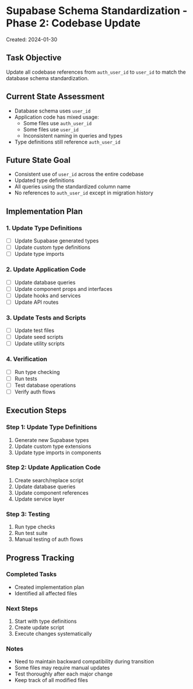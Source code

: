 # Supabase Schema Standardization - Phase 2: Codebase Update
Created: 2024-01-30

## Task Objective
Update all codebase references from `auth_user_id` to `user_id` to match the database schema standardization.

## Current State Assessment
- Database schema uses `user_id`
- Application code has mixed usage:
  - Some files use `auth_user_id`
  - Some files use `user_id`
  - Inconsistent naming in queries and types
- Type definitions still reference `auth_user_id`

## Future State Goal
- Consistent use of `user_id` across the entire codebase
- Updated type definitions
- All queries using the standardized column name
- No references to `auth_user_id` except in migration history

## Implementation Plan

### 1. Update Type Definitions
- [ ] Update Supabase generated types
- [ ] Update custom type definitions
- [ ] Update type imports

### 2. Update Application Code
- [ ] Update database queries
- [ ] Update component props and interfaces
- [ ] Update hooks and services
- [ ] Update API routes

### 3. Update Tests and Scripts
- [ ] Update test files
- [ ] Update seed scripts
- [ ] Update utility scripts

### 4. Verification
- [ ] Run type checking
- [ ] Run tests
- [ ] Test database operations
- [ ] Verify auth flows

## Execution Steps

### Step 1: Update Type Definitions
1. Generate new Supabase types
2. Update custom type extensions
3. Update type imports in components

### Step 2: Update Application Code
1. Create search/replace script
2. Update database queries
3. Update component references
4. Update service layer

### Step 3: Testing
1. Run type checks
2. Run test suite
3. Manual testing of auth flows

## Progress Tracking

### Completed Tasks
- Created implementation plan
- Identified all affected files

### Next Steps
1. Start with type definitions
2. Create update script
3. Execute changes systematically

### Notes
- Need to maintain backward compatibility during transition
- Some files may require manual updates
- Test thoroughly after each major change
- Keep track of all modified files 